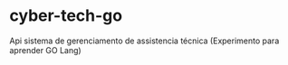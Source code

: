 # cyber-tech-go
Api sistema de gerenciamento de assistencia técnica 
(Experimento para aprender GO Lang)

